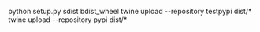 python setup.py sdist bdist_wheel
twine upload --repository testpypi dist/*
twine upload --repository pypi dist/*